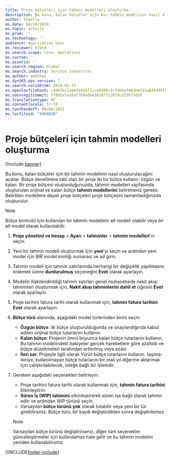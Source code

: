 ```yaml
---
title: Proje bütçeleri için tahmin modelleri oluşturma
description: Bu konu, kalan bütçeler için bir tahmin modelinin nasıl oluşturulacağını açıklar.
author: Yowelle
ms.date: 04/24/2020
ms.topic: article
ms.prod: ''
ms.technology: ''
audience: Application User
ms.reviewer: kfend
ms.search.scope: Core, Operations
ms.custom: ''
ms.assetid: ''
ms.search.region: Global
ms.search.industry: Service industries
ms.author: andchoi
ms.dyn365.ops.version: 7
ms.search.validFrom: 2019-01-15
ms.openlocfilehash: c4467bc1c687b028f1cce8280c3cf0b5ef492b6fd1a024d49f001ce5ff8a34cb
ms.sourcegitcommit: 7f8d1e7a16af769adb43d1877c28fdce53975db8
ms.translationtype: HT
ms.contentlocale: tr-TR
ms.lasthandoff: 08/06/2021
ms.locfileid: "6986020"
---
```

# <a name="create-forecast-models-for-project-budgets"></a>Proje bütçeleri için tahmin modelleri oluşturma 

[!include [banner](../includes/banner.md)]

Bu konu, kalan bütçeler için bir tahmin modelinin nasıl oluşturulacağını açıklar. Bütçe denetimine tabi olan bir proje iki tür bütçe kullanır: özgün ve kalan. Bir proje bütçesi oluşturduğunuzda, tahmin modelleri sayfasında oluşturulan orijinal ve kalan bütçe **tahmin modellerini** belirtmeniz gerekir. Belirtilen modellere dayalı proje bütçeleri proje bütçesini tamamladığınızda oluşturulur.

> [!NOTE]
> Bütçe kontrolü için kullanılan bir tahmin modelinin alt modeli olabilir veya bir alt model olarak kullanılabilir.

1. **Proje yönetimi ve hesap** > **Ayarı** > **tahminler**  > **tahmin modelleri**'ni seçin.
2. Yeni bir tahmin modeli oluşturmak için **yeni**'yi seçin ve ardından yeni model için BIR model kimliği numarası ve ad girin. 
3. Tahmin modeli için tahmin satırlarında herhangi bir değişiklik yapılmasını önlemek üzere **durdurulmuş** seçeneğini **Evet** olarak ayarlayın. 
4. Modelin ilişkilendirildiği tahmin satırları genel muhasebede nakit akışı tahminleri oluşturmak için, **Nakit akışı tahminlerini dahil et** öğesini **Evet** olarak ayarlayın. 
5. Proje tarihini fatura tarihi olarak kullanmak için, **tahmin fatura tarihini** **Evet** olarak ayarlayın. 
6. **Bütçe türü** alanında, aşağıdaki model türlerinden birini seçin:

   - **Özgün bütçe**: ilk bütçe oluşturulduğunda ve onaylandığında kabul edilen orijinal bütçe tutarlarını kullanın.
   - **Kalan bütçe**: Projenin ömrü boyunca kalan bütçe tutarlarını kullanın. Bu tahmin modelindeki bakiyeler gerçek hareketlere göre azaltıldı ve bütçe düzeltmeleri tarafından arttırılmış veya azalır.
   - **İleri sar**: Projeyle ilgili olarak Yürüt-bütçe tutarlarını kullanın. taşıma-ileriye, kullanılmayan bütçe tutarlarını bir mali yıl diğerine aktarmak için çalıştırılabilecek, isteğe bağlı bir işlemdir.

7. Gereken aşağıdaki seçenekleri belirleyin:

   - Proje tarihini fatura tarihi olarak kullanmak için, **tahmin fatura tarihini** Etkinleştirin.
   - **Süren İş (WIP) tahimini** etkinleştirerek süren işe bağlı olarak tahmin edin ve ardından WIP türünü seçin. 
   - Varsayılan **bütçe türünü** **yok** olarak tutabilir veya yeni bir tür girebilirsiniz. Bütçe türü, bir kaydı değiştirdikten sonra değiştirilemez.     
    > [!NOTE]
    > Varsayılan bütçe türünü değiştirirseniz, diğer tüm seçenekler güncelleştirmeler için kullanılamaz hale gelir ve bu tahmin modelini yeniden kullanabilirsiniz. 
   


 



[!INCLUDE[footer-include](../includes/footer-banner.md)]